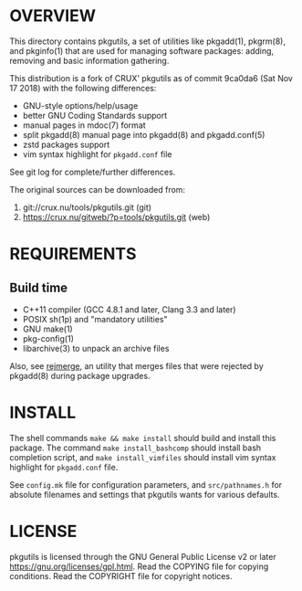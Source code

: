 OVERVIEW
========

This directory contains pkgutils, a set of utilities like pkgadd(1), pkgrm(8),
and pkginfo(1) that are used for managing software packages: adding, removing
and basic information gathering.

This distribution is a fork of CRUX' pkgutils as of commit 9ca0da6 (Sat Nov 17
2018) with the following differences:
* GNU-style options/help/usage
* better GNU Coding Standards support
* manual pages in mdoc(7) format
* split pkgadd(8) manual page into pkgadd(8) and pkgadd.conf(5)
* zstd packages support
* vim syntax highlight for `pkgadd.conf` file

See git log for complete/further differences.

The original sources can be downloaded from:
1. git://crux.nu/tools/pkgutils.git              (git)
2. https://crux.nu/gitweb/?p=tools/pkgutils.git  (web)


REQUIREMENTS
============

Build time
----------
* C++11 compiler (GCC 4.8.1 and later, Clang 3.3 and later)
* POSIX sh(1p) and "mandatory utilities"
* GNU make(1)
* pkg-config(1)
* libarchive(3) to unpack an archive files

Also, see [rejmerge](https://github.com/zeppe-lin/rejmerge), an utility that
merges files that were rejected by pkgadd(8) during package upgrades.


INSTALL
=======

The shell commands `make && make install` should build and install this
package.  The command `make install_bashcomp` should install bash completion
script, and  `make install_vimfiles` should install vim syntax highlight for
`pkgadd.conf` file.

See `config.mk` file for configuration parameters, and `src/pathnames.h` for
absolute filenames and settings that pkgutils wants for various defaults.


LICENSE
=======

pkgutils is licensed through the GNU General Public License v2 or later
<https://gnu.org/licenses/gpl.html>.
Read the COPYING file for copying conditions.
Read the COPYRIGHT file for copyright notices.
